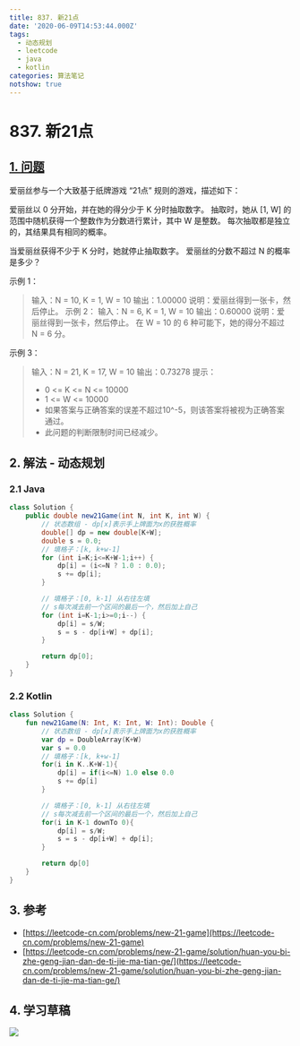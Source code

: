 ```yaml
---
title: 837. 新21点
date: '2020-06-09T14:53:44.000Z'
tags:
  - 动态规划
  - leetcode
  - java
  - kotlin
categories: 算法笔记
notshow: true
---
```


# 837. 新21点

## [1. 问题](https://leetcode-cn.com/problems/new-21-game/)

爱丽丝参与一个大致基于纸牌游戏 “21点” 规则的游戏，描述如下：

爱丽丝以 0 分开始，并在她的得分少于 K 分时抽取数字。 抽取时，她从 \[1, W\] 的范围中随机获得一个整数作为分数进行累计，其中 W 是整数。 每次抽取都是独立的，其结果具有相同的概率。

当爱丽丝获得不少于 K 分时，她就停止抽取数字。 爱丽丝的分数不超过 N 的概率是多少？

示例 1：

> 输入：N = 10, K = 1, W = 10 输出：1.00000 说明：爱丽丝得到一张卡，然后停止。 示例 2： 输入：N = 6, K = 1, W = 10 输出：0.60000 说明：爱丽丝得到一张卡，然后停止。 在 W = 10 的 6 种可能下，她的得分不超过 N = 6 分。

示例 3：

> 输入：N = 21, K = 17, W = 10 输出：0.73278 提示：
>
> * 0 &lt;= K &lt;= N &lt;= 10000
> * 1 &lt;= W &lt;= 10000
> * 如果答案与正确答案的误差不超过10^-5，则该答案将被视为正确答案通过。
> * 此问题的判断限制时间已经减少。

## 2. 解法 - 动态规划

### 2.1 Java

```java
class Solution {
    public double new21Game(int N, int K, int W) {
        // 状态数组 - dp[x]表示手上牌面为x的获胜概率
        double[] dp = new double[K+W];
        double s = 0.0;
        // 填格子：[k, k+w-1]
        for (int i=K;i<=K+W-1;i++) {
            dp[i] = (i<=N ? 1.0 : 0.0);
            s += dp[i];
        }

        // 填格子：[0, k-1] 从右往左填
        // s每次减去前一个区间的最后一个，然后加上自己
        for (int i=K-1;i>=0;i--) {
            dp[i] = s/W;
            s = s - dp[i+W] + dp[i];
        }

        return dp[0];
    }
}
```

### 2.2 Kotlin

```kotlin
class Solution {
    fun new21Game(N: Int, K: Int, W: Int): Double {
        // 状态数组 - dp[x]表示手上牌面为x的获胜概率
        var dp = DoubleArray(K+W)
        var s = 0.0
        // 填格子：[k, k+w-1]
        for(i in K..K+W-1){
            dp[i] = if(i<=N) 1.0 else 0.0
            s += dp[i]
        }

        // 填格子：[0, k-1] 从右往左填
        // s每次减去前一个区间的最后一个，然后加上自己
        for(i in K-1 downTo 0){
            dp[i] = s/W;
            s = s - dp[i+W] + dp[i];
        }

        return dp[0]
    }
}
```

## 3. 参考

* [https://leetcode-cn.com/problems/new-21-game](https://leetcode-cn.com/problems/new-21-game)
* [https://leetcode-cn.com/problems/new-21-game/solution/huan-you-bi-zhe-geng-jian-dan-de-ti-jie-ma-tian-ge/](https://leetcode-cn.com/problems/new-21-game/solution/huan-you-bi-zhe-geng-jian-dan-de-ti-jie-ma-tian-ge/)

## 4. 学习草稿

![](https://777blog.oss-cn-shanghai.aliyuncs.com/blog%20pic/IMG_3924%202.JPEG)

